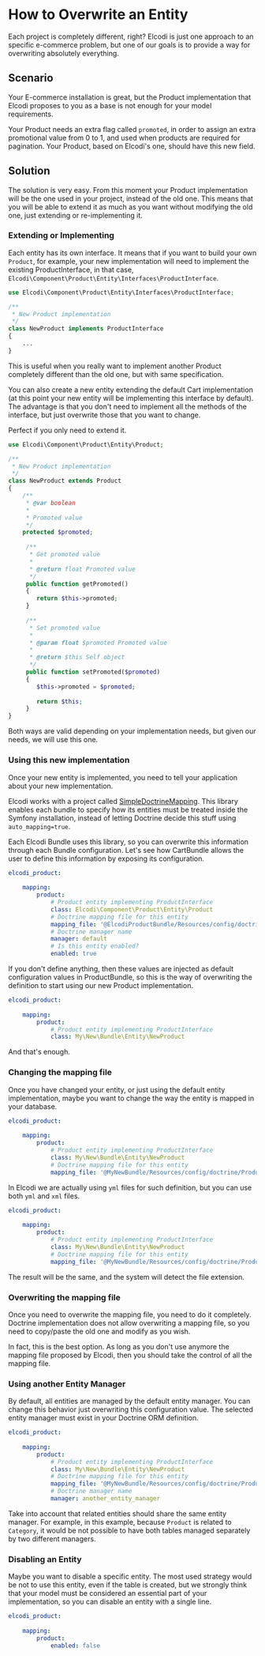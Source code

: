 # How to Overwrite an Entity

Each project is completely different, right? Elcodi is just one approach to an
specific e-commerce problem, but one of our goals is to provide a way for
overwriting absolutely everything.

## Scenario

Your E-commerce installation is great, but the Product implementation that 
Elcodi proposes to you as a base is not enough for your model requirements.

Your Product needs an extra flag called `promoted`, in order to assign an extra
promotional value from 0 to 1, and used when products are required for 
pagination. Your Product, based on Elcodi's one, should have this new field.

## Solution

The solution is very easy. From this moment your Product implementation will be 
the one used in your project, instead of the old one. This means that you will
be able to extend it as much as you want without modifying the old one, just
extending or re-implementing it.

### Extending or Implementing

Each entity has its own interface. It means that if you want to build your own
`Product`, for example, your new implementation will need to implement the 
existing ProductInterface, in that case, 
`Elcodi\Component\Product\Entity\Interfaces\ProductInterface`.

``` php
use Elcodi\Component\Product\Entity\Interfaces\ProductInterface;

/**
 * New Product implementation
 */
class NewProduct implements ProductInterface
{
    ...
}    
```

This is useful when you really want to implement another Product completely 
different than the old one, but with same specification.

You can also create a new entity extending the default Cart implementation (at 
this point your new entity will be implementing this interface by default). The 
advantage is that you don't need to implement all the methods of the interface, 
but just overwrite those that you want to change.

Perfect if you only need to extend it.

``` php
use Elcodi\Component\Product\Entity\Product;

/**
 * New Product implementation
 */
class NewProduct extends Product
{
    /**
     * @var boolean
     *
     * Promoted value
     */
    protected $promoted;
     
     /**
      * Get promoted value
      *
      * @return float Promoted value
      */
     public function getPromoted()
     {
        return $this->promoted;
     }
     
     /**
      * Set promoted value
      *
      * @param float $promoted Promoted value
      *
      * @return $this Self object
      */
     public function setPromoted($promoted)
     {
        $this->promoted = $promoted;
     
        return $this;
     }
}    
```

Both ways are valid depending on your implementation needs, but given our needs,
we will use this one.

### Using this new implementation

Once your new entity is implemented, you need to tell your application
about your new implementation.

Elcodi works with a project called 
[SimpleDoctrineMapping](https://github.com/mmoreram/SimpleDoctrineMapping). This
library enables each bundle to specify how its entities must be treated inside
the Symfony installation, instead of letting Doctrine decide this stuff using 
`auto_mapping=true`.

Each Elcodi Bundle uses this library, so you can overwrite this information 
through each Bundle configuration. Let's see how CartBundle allows the user to
define this information by exposing its configuration.

``` yaml
elcodi_product:
    
    mapping:
        product:
            # Product entity implementing ProductInterface
            class: Elcodi\Component\Product\Entity\Product
            # Doctrine mapping file for this entity
            mapping_file: '@ElcodiProductBundle/Resources/config/doctrine/Product.orm.yml'
            # Doctrine manager name
            manager: default
            # Is this entity enabled?
            enabled: true
```

If you don't define anything, then these values are injected as default 
configuration values in ProductBundle, so this is the way of overwriting the 
definition to start using our new Product implementation.

``` yaml
elcodi_product:
    
    mapping:
        product:
            # Product entity implementing ProductInterface
            class: My\New\Bundle\Entity\NewProduct
```

And that's enough.

### Changing the mapping file

Once you have changed your entity, or just using the default entity 
implementation, maybe you want to change the way the entity is mapped in your
database.

``` yaml
elcodi_product:
    
    mapping:
        product:
            # Product entity implementing ProductInterface
            class: My\New\Bundle\Entity\NewProduct
            # Doctrine mapping file for this entity
            mapping_file: '@MyNewBundle/Resources/config/doctrine/Product.orm.yml'
```

In Elcodi we are actually using `yml` files for such definition, but you can use
both `yml` and `xml` files.

``` yaml
elcodi_product:
    
    mapping:
        product:
            # Product entity implementing ProductInterface
            class: My\New\Bundle\Entity\NewProduct
            # Doctrine mapping file for this entity
            mapping_file: '@MyNewBundle/Resources/config/doctrine/Product.orm.xml'
```

The result will be the same, and the system will detect the file extension.

### Overwriting the mapping file

Once you need to overwrite the mapping file, you need to do it completely. 
Doctrine implementation does not allow overwriting a mapping file, so you need
to copy/paste the old one and modify as you wish.

In fact, this is the best option. As long as you don't use anymore the mapping 
file proposed by Elcodi, then you should take the control of all the mapping 
file.

### Using another Entity Manager

By default, all entities are managed by the default entity manager. You can 
change this behavior just overwriting this configuration value. The selected 
entity manager must exist in your Doctrine ORM definition.

``` yaml
elcodi_product:
    
    mapping:
        product:
            # Product entity implementing ProductInterface
            class: My\New\Bundle\Entity\NewProduct
            # Doctrine mapping file for this entity
            mapping_file: '@MyNewBundle/Resources/config/doctrine/Product.orm.yml'
            # Doctrine manager name
            manager: another_entity_manager
```

Take into account that related entities should share the same entity manager. 
For example, in this example, because `Product` is related to `Category`, it 
would be not possible to have both tables managed separately by two different 
managers.

### Disabling an Entity

Maybe you want to disable a specific entity. The most used strategy would be not
to use this entity, even if the table is created, but we strongly think that 
your model must be considered an essential part of your implementation, so you 
can disable an entity with a single line.

``` yaml
elcodi_product:
    
    mapping:
        product:
            enabled: false
```